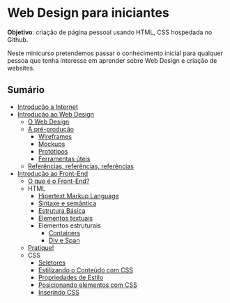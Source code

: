 # Web Design para iniciantes

**Objetivo**: criação de página pessoal usando HTML, CSS hospedada no Github.

Neste minicurso pretendemos passar o conhecimento inicial para qualquer pessoa que tenha interesse em aprender sobre Web Design e criação de websites.

## Sumário

- [Introdução a Internet](introducao_a_internet/)
- [Introdução ao Web Design](introducao_ao_web_design/)
    - [O Web Design](introducao_ao_web_design/web_design.md)
    - [A pré-produção](introducao_ao_web_design/pre-producao.md)
        - [Wireframes](introducao_ao_web_design/wireframes.md)
        - [Mockups](introducao_ao_web_design/mockups.md)
        - [Protótipos](introducao_ao_web_design/prototipos.md)
        - [Ferramentas úteis](introducao_ao_web_design/ferramentas_uteis.md)
    - [Referências, referências, referências](introducao_ao_web_design/referencias.md)
- [Introdução ao Front-End](introducao_ao_front_end/)
    - [O que é o Front-End?](introducao_ao_front_end/o_front_end.md)
    - HTML
        - [Hipertext Markup Language](introducao_ao_front_end/hipertext_markup_language.md)
        - [Sintaxe e semântica](introducao_ao_front_end/sintaxe_e_semantica.md)
        - [Estrutura Básica](introducao_ao_front_end/estrutura_basica_de_uma_pagina_html.md)
        - [Elementos textuais](introducao_ao_front_end/principais_tags.md)
        - Elementos estruturais
            - [Containers](introducao_ao_front_end/containers.md)
            - [Div e Span](introducao_ao_front_end/div_e_span.md)
    - [Pratique!](introducao_ao_front_end/pratique.md)
    - CSS
        - [Seletores](introducao_ao_front_end/seletores.md)
        - [Estilizando o Conteúdo com CSS](introducao_ao_front_end/estilizando_o_conteudo_com_css.md)
        - [Propriedades de Estilo](introducao_ao_front_end/propriedades_de_estilo.md)
        - [Posicionando elementos com CSS](introducao_ao_front_end/posicionando_elementos_com_css.md)
        - [Inserindo CSS](introducao_ao_front_end/inserindo_css.md)
